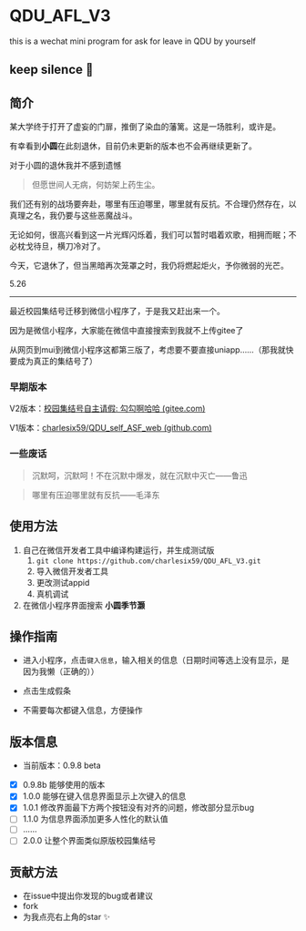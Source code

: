 # QDU_AFL_V3
this is a wechat mini program for ask for leave in QDU by yourself

## keep silence 🤫

## 简介
某大学终于打开了虚妄的门扉，推倒了染血的藩篱。这是一场胜利，或许是。

有幸看到<b>小圆</b>在此刻退休，目前仍未更新的版本也不会再继续更新了。

对于小圆的退休我并不感到遗憾

> 但愿世间人无病，何妨架上药生尘。

我们还有别的战场要奔赴，哪里有压迫哪里，哪里就有反抗。不合理仍然存在，以真理之名，我仍要与这些恶魔战斗。

无论如何，很高兴看到这一片光辉闪烁着，我们可以暂时唱着欢歌，相拥而眠；不必枕戈待旦，横刀冷对了。

今天，它退休了，但当黑暗再次笼罩之时，我仍将燃起炬火，予你微弱的光芒。

5.26
<hr>

最近校园集结号迁移到微信小程序了，于是我又赶出来一个。

因为是微信小程序，大家能在微信中直接搜索到我就不上传gitee了

从网页到mui到微信小程序这都第三版了，考虑要不要直接uniapp……（那我就快要成为真正的集结号了）

### 早期版本

V2版本：[校园集结号自主请假: 勾勾啊哈哈 (gitee.com)](https://gitee.com/charles-min/QDU_ASLv2)

V1版本：[charlesix59/QDU_self_ASF_web (github.com)](https://github.com/charlesix59/QDU_self_ASF_web)

### 一些废话

> 沉默呵，沉默呵！不在沉默中爆发，就在沉默中灭亡——鲁迅

> 哪里有压迫哪里就有反抗——毛泽东

## 使用方法

1. 自己在微信开发者工具中编译构建运行，并生成测试版 
   1. `git clone https://github.com/charlesix59/QDU_AFL_V3.git`
   2. 导入微信开发者工具
   3. 更改测试appid
   4. 真机调试
2. 在微信小程序界面搜索 <b>小圆季节灏</b>

## 操作指南

- 进入小程序，点击`键入信息`，输入相关的信息（日期时间等选上没有显示，是因为我懒（正确的））

- 点击生成假条

- 不需要每次都键入信息，方便操作

## 版本信息

- 当前版本：0.9.8 beta

- [x] 0.9.8b 能够使用的版本
- [x] 1.0.0 能够在键入信息界面显示上次键入的信息
- [x] 1.0.1 修改界面最下方两个按钮没有对齐的问题，修改部分显示bug
- [ ] 1.1.0 为信息界面添加更多人性化的默认值
- [ ] ……
- [ ] 2.0.0 让整个界面类似原版校园集结号 

## 贡献方法

- 在issue中提出你发现的bug或者建议
- fork
- 为我点亮右上角的star ✨
